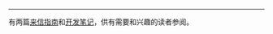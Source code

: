 ----

有两篇[来信指南](https://github.com/Master-Hash/discuss/blob/main/tos.md)和[开发笔记](https://gist.github.com/Master-Hash/0b3fdbb6d1e864aabbdda1c0460eed28)，供有需要和兴趣的读者参阅。
